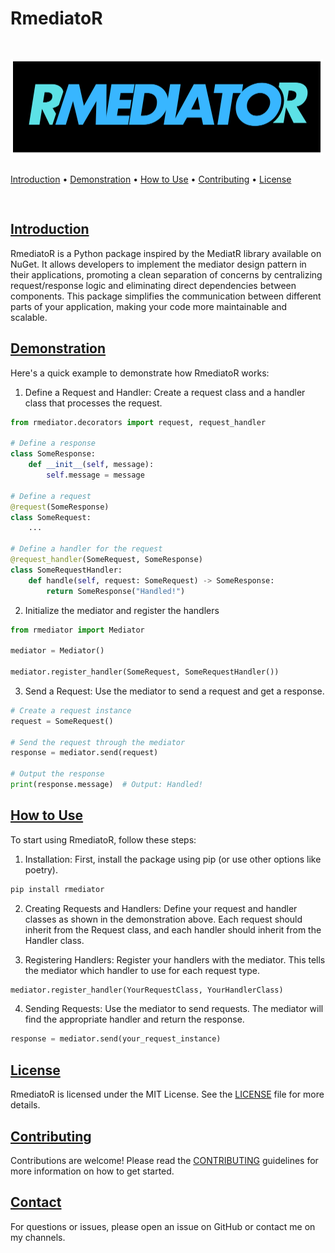# RmediatoR

<div style="text-align: left; padding: 1rem 0;">
<img src="./docs/assets/images/logo-dark.png" width="500" aspect-ration="1/1" style="padding: 0.8rem 0;">
<p align="left">
  <a href="#introduction">Introduction</a> •
  <a href="#demonstration">Demonstration</a> •
  <a href="#how-to-use">How to Use</a> •
  <a href="#how-to-use">Contributing</a> •
  <a href="#how-to-use">License</a>
</p>
</div>

## [Introduction](#introduction)

RmediatoR is a Python package inspired by the MediatR library available on NuGet. It allows developers to implement the mediator design pattern in their applications, promoting a clean separation of concerns by centralizing request/response logic and eliminating direct dependencies between components. This package simplifies the communication between different parts of your application, making your code more maintainable and scalable.

## [Demonstration](#demonstration)

Here's a quick example to demonstrate how RmediatoR works:

1. Define a Request and Handler: Create a request class and a handler class that processes the request.
```py
from rmediator.decorators import request, request_handler

# Define a response
class SomeResponse:
    def __init__(self, message):
        self.message = message

# Define a request
@request(SomeResponse)
class SomeRequest:
    ...

# Define a handler for the request
@request_handler(SomeRequest, SomeResponse)
class SomeRequestHandler:
    def handle(self, request: SomeRequest) -> SomeResponse:
        return SomeResponse("Handled!")
```
2. Initialize the mediator and register the handlers
```py
from rmediator import Mediator

mediator = Mediator()

mediator.register_handler(SomeRequest, SomeRequestHandler())
```
3. Send a Request: Use the mediator to send a request and get a response.
```py
# Create a request instance
request = SomeRequest()

# Send the request through the mediator
response = mediator.send(request)

# Output the response
print(response.message)  # Output: Handled!
```
## [How to Use](#how-to-use)

To start using RmediatoR, follow these steps:
1. Installation: First, install the package using pip (or use other options like poetry).
```bash
pip install rmediator
```
2. Creating Requests and Handlers: Define your request and handler classes as shown in the demonstration above. Each request should inherit from the Request class, and each handler should inherit from the Handler class.

3. Registering Handlers: Register your handlers with the mediator. This tells the mediator which handler to use for each request type.

```py
mediator.register_handler(YourRequestClass, YourHandlerClass)
```
4. Sending Requests: Use the mediator to send requests. The mediator will find the appropriate handler and return the response.

```py
response = mediator.send(your_request_instance)
```

## [License](#license)
RmediatoR is licensed under the MIT License. See the [LICENSE](LICENSE) file for more details.

## [Contributing](#contributing)
Contributions are welcome! Please read the [CONTRIBUTING](CONTRIBUTING.md) guidelines for more information on how to get started.

## [Contact](#contact)
For questions or issues, please open an issue on GitHub or contact me on my channels.
